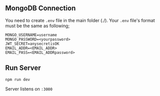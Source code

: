 ## MongoDB Connection

You need to create `.env` file in the main folder (./).
Your `.env` file's format must be the same as following;

```
MONGO_USERNAME=username
MONGO_PASSWORD=<yourpassword>
JWT_SECRET=anysecretisOK
EMAIL_ADDR=<EMAIL_ADDR>
EMAIL_PASS=<EMAIL_ADDRpassword>
```

## Run Server

`npm run dev`

Server listens on `:3000`